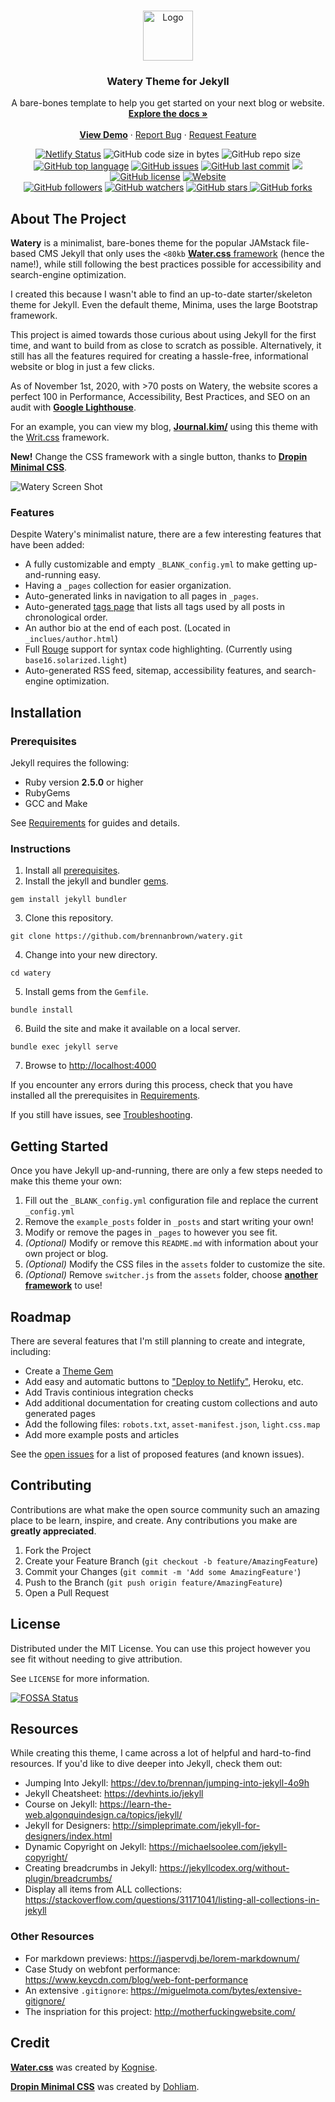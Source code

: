 <!-- PROJECT LOGO -->
<br />
<p align="center">
  <a href="https://github.com/brennanbrown/watery">
    <img src="https://i.postimg.cc/R04gwg7n/logo.png" alt="Logo" width="80" height="80">
  </a>

  <h3 align="center">Watery Theme for Jekyll</h3>

  <p align="center">
    A bare-bones template to help you get started on your next blog or website.
    <br />
    <a href="https://github.com/brennanbrown/watery"><strong>Explore the docs »</strong></a>
    <br />
    <br />
    <strong><a href="https://watery.netlify.app">View Demo</a></strong>
    ·
    <a href="https://github.com/brennanbrown/watery/issues">Report Bug</a>
    ·
    <a href="https://github.com/brennanbrown/watery/issues">Request Feature</a>
  </p>
</p>

<!-- BADGES -->
<p align="center">
<a href="https://app.netlify.com/sites/watery/deploys"><img src="https://api.netlify.com/api/v1/badges/d0dec072-0493-4b48-9f66-739482a9c80f/deploy-status" alt="Netlify Status"></a>
<img alt="GitHub code size in bytes" src="https://img.shields.io/github/languages/code-size/brennanbrown/watery">
<img alt="GitHub repo size" src="https://img.shields.io/github/repo-size/brennanbrown/watery">
<a href="https://github.com/brennanbrown/watery/search?l=html"><img alt="GitHub top language" src="https://img.shields.io/github/languages/top/brennanbrown/watery"></a>
<a href="https://github.com/brennanbrown/watery/issues"><img alt="GitHub issues" src="https://img.shields.io/github/issues/brennanbrown/watery"></a>
<a href="https://github.com/brennanbrown/watery/commits/main"><img alt="GitHub last commit" src="https://img.shields.io/github/last-commit/brennanbrown/watery"></a>
<a href="https://app.fossa.com/projects/git%2Bgithub.com%2Fbrennanbrown%2Fwatery?ref=badge_shield" alt="FOSSA Status"><img src="https://app.fossa.com/api/projects/git%2Bgithub.com%2Fbrennanbrown%2Fwatery.svg?type=shield"/></a>
<a href="https://github.com/brennanbrown/watery/blob/main/LICENSE"><img alt="GitHub license" src="https://img.shields.io/github/license/brennanbrown/watery"></a>
<a href="https://watery.netlify.app"><img alt="Website" src="https://img.shields.io/website?down_color=red&down_message=Offline%21&label=Status&up_color=darkgreen&up_message=Online%21&url=https%3A%2F%2Fwatery.netlify.app"></a>
<br />
<a href="https://github.com/brennanbrown?tab=followers"><img alt="GitHub followers" src="https://img.shields.io/github/followers/brennanbrown?label=Follow%20Me%21&style=social"></a>
<a href="https://github.com/brennanbrown/watery/watchers"><img alt="GitHub watchers" src="https://img.shields.io/github/watchers/brennanbrown/watery?label=Watch%21&style=social"></a>
<a href="https://github.com/brennanbrown/watery/stargazers"><img alt="GitHub stars" src="https://img.shields.io/github/stars/brennanbrown/watery?label=Star%21&style=social"> </a>
<a href="https://github.com/brennanbrown/watery/network/members"><img alt="GitHub forks"src="https://img.shields.io/github/forks/brennanbrown/watery?label=Fork%21&style=social"></a>
</p>

<!-- ABOUT THE PROJECT -->

## About The Project

**Watery** is a minimalist, bare-bones theme for the popular JAMstack file-based CMS Jekyll that only uses the `<80kb` [**Water.css** framework](https://github.com/kognise/water.css) (hence the name!), while still following the best practices possible for accessibility and search-engine optimization.

I created this because I wasn't able to find an up-to-date starter/skeleton theme for Jekyll. Even the default theme, Minima, uses the large Bootstrap framework.

This project is aimed towards those curious about using Jekyll for the first time, and want to build from as close to scratch as possible. Alternatively, it still has all the features required for creating a hassle-free, informational website or blog in just a few clicks.

As of November 1st, 2020, with >70 posts on Watery, the website scores a perfect 100 in Performance, Accessibility, Best Practices, and SEO on an audit with [**Google Lighthouse**](https://developers.google.com/web/tools/lighthouse).

For an example, you can view my blog, [**Journal.kim/**](https://journal.kim/) using this theme with the [Writ.css](https://writ.cmcenroe.me/) framework.

**New!** Change the CSS framework with a single button, thanks to [**Dropin Minimal CSS**](https://github.com/dohliam/dropin-minimal-css).

![Watery Screen Shot](https://i.postimg.cc/C1XhZB3d/Watery-Screenshot.png)

### Features

Despite Watery's minimalist nature, there are a few interesting features that have been added:

- A fully customizable and empty `_BLANK_config.yml` to make getting up-and-running easy.
- Having a `_pages` collection for easier organization.
- Auto-generated links in navigation to all pages in `_pages`.
- Auto-generated [tags page](https://watery.netlify.app/tags) that lists all tags used by all posts in chronological order.
- An author bio at the end of each post. (Located in `_inclues/author.html`)
- Full [Rouge](https://github.com/rouge-ruby/rouge) support for syntax code highlighting. (Currently using `base16.solarized.light`)
- Auto-generated RSS feed, sitemap, accessibility features, and search-engine optimization.

## Installation

### Prerequisites

Jekyll requires the following:

- Ruby version **2.5.0** or higher
- RubyGems
- GCC and Make

See [Requirements](https://jekyllrb.com/docs/installation/#requirements) for guides and details.

### Instructions

1. Install all [prerequisites](https://jekyllrb.com/docs/installation/).
2. Install the jekyll and bundler [gems](https://jekyllrb.com/docs/ruby-101/#gems).

```
gem install jekyll bundler
```

3. Clone this repository.

```
git clone https://github.com/brennanbrown/watery.git
```

4. Change into your new directory.

```
cd watery
```

5. Install gems from the `Gemfile`.

```
bundle install
```

6. Build the site and make it available on a local server.

```
bundle exec jekyll serve
```

7. Browse to [http://localhost:4000](http://localhost:4000)

If you encounter any errors during this process, check that you have installed all the prerequisites in [Requirements](https://jekyllrb.com/docs/installation/#requirements).

If you still have issues, see [Troubleshooting](https://jekyllrb.com/docs/troubleshooting/#configuration-problems).

## Getting Started

Once you have Jekyll up-and-running, there are only a few steps needed to make this theme your own:

1. Fill out the `_BLANK_config.yml` configuration file and replace the current `_config.yml`
2. Remove the `example_posts` folder in `_posts` and start writing your own!
3. Modify or remove the pages in `_pages` to however you see fit.
4. _(Optional)_ Modify or remove this `README.md` with information about your own project or blog.
5. _(Optional)_ Modify the CSS files in the `assets` folder to customize the site.
6. _(Optional)_ Remove `switcher.js` from the `assets` folder, choose [**another framework**](https://github.com/dbohdan/classless-css) to use!

<!-- ROADMAP -->

## Roadmap

There are several features that I'm still planning to create and integrate, including:

- Create a [Theme Gem](https://jekyllrb.com/docs/themes/#publishing-your-theme)
- Add easy and automatic buttons to ["Deploy to Netlify"](https://docs.netlify.com/site-deploys/create-deploys/#deploy-to-netlify-button), Heroku, etc.
- Add Travis continious integration checks
- Add additional documentation for creating custom collections and auto generated pages
- Add the following files: `robots.txt`, `asset-manifest.json`, `light.css.map`
- Add more example posts and articles

See the [open issues](https://github.com/othneildrew/Best-README-Template/issues) for a list of proposed features (and known issues).

<!-- CONTRIBUTING -->

## Contributing

Contributions are what make the open source community such an amazing place to be learn, inspire, and create. Any contributions you make are **greatly appreciated**.

1. Fork the Project
2. Create your Feature Branch (`git checkout -b feature/AmazingFeature`)
3. Commit your Changes (`git commit -m 'Add some AmazingFeature'`)
4. Push to the Branch (`git push origin feature/AmazingFeature`)
5. Open a Pull Request

<!-- LICENSE -->

## License

Distributed under the MIT License. You can use this project however you see fit without needing to give attribution.

See `LICENSE` for more information.

[![FOSSA Status](https://app.fossa.com/api/projects/git%2Bgithub.com%2Fbrennanbrown%2Fwatery.svg?type=large)](https://app.fossa.com/projects/git%2Bgithub.com%2Fbrennanbrown%2Fwatery?ref=badge_large)

## Resources

While creating this theme, I came across a lot of helpful and hard-to-find resources. If you'd like to dive deeper into Jekyll, check them out:

- Jumping Into Jekyll: <https://dev.to/brennan/jumping-into-jekyll-4o9h>
- Jekyll Cheatsheet: <https://devhints.io/jekyll>
- Course on Jekyll: <https://learn-the-web.algonquindesign.ca/topics/jekyll/>
- Jekyll for Designers: <http://simpleprimate.com/jekyll-for-designers/index.html>
- Dynamic Copyright on Jekyll: <https://michaelsoolee.com/jekyll-copyright/>
- Creating breadcrumbs in Jekyll: <https://jekyllcodex.org/without-plugin/breadcrumbs/>
- Display all items from ALL collections: <https://stackoverflow.com/questions/31171041/listing-all-collections-in-jekyll>

### Other Resources

- For markdown previews: <https://jaspervdj.be/lorem-markdownum/>
- Case Study on webfont performance: <https://www.keycdn.com/blog/web-font-performance>
- An extensive `.gitignore`: <https://miguelmota.com/bytes/extensive-gitignore/>
- The inspriation for this project: <http://motherfuckingwebsite.com/>

## Credit

[**Water.css**](https://watercss.kognise.dev/) was created by [Kognise](https://github.com/kognise).

[**Dropin Minimal CSS**](https://github.com/dohliam/dropin-minimal-css) was created by [Dohliam](https://github.com/dohliam).
